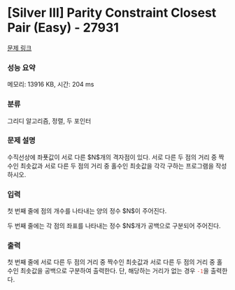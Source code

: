 # [Silver III] Parity Constraint Closest Pair (Easy) - 27931 

[문제 링크](https://www.acmicpc.net/problem/27931) 

### 성능 요약

메모리: 13916 KB, 시간: 204 ms

### 분류

그리디 알고리즘, 정렬, 두 포인터

### 문제 설명

<p>수직선상에 좌푯값이 서로 다른 $N$개의 격자점이 있다. 서로 다른 두 점의 거리 중 짝수인 최솟값과 서로 다른 두 점의 거리 중 홀수인 최솟값을 각각 구하는 프로그램을 작성하시오.</p>

### 입력 

 <p>첫 번째 줄에 점의 개수를 나타내는 양의 정수 $N$이 주어진다.</p>

<p>두 번째 줄에는 각 점의 좌표를 나타내는 정수 $N$개가 공백으로 구분되어 주어진다. </p>

### 출력 

 <p>첫 번째 줄에 서로 다른 두 점의 거리 중 짝수인 최솟값과 서로 다른 두 점의 거리 중 홀수인 최솟값을 공백으로 구분하여 출력한다. 단, 해당하는 거리가 없는 경우 <span style="color:#e74c3c;"><code>-1</code></span>을 출력한다.</p>

